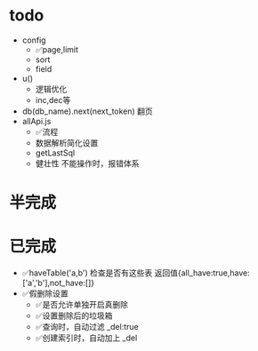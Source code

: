 
# todo


- config
    - ✅page,limit
    - sort
    - field
- u()
    - 逻辑优化
    - inc,dec等
- db(db_name).next(next_token) 翻页
- allApi.js
    - ✅流程
    - 数据解析简化设置
    - getLastSql
    - 健壮性 不能操作时，报错体系
    

# 半完成


# 已完成
- ✅haveTable('a,b') 检查是否有这些表 返回值{all_have:true,have:['a','b'],not_have:[]}
- ✅假删除设置
    - ✅是否允许单独开启真删除
    - ✅设置删除后的垃圾箱
    - ✅查询时，自动过滤 _del:true
    - ✅创建索引时，自动加上 _del
